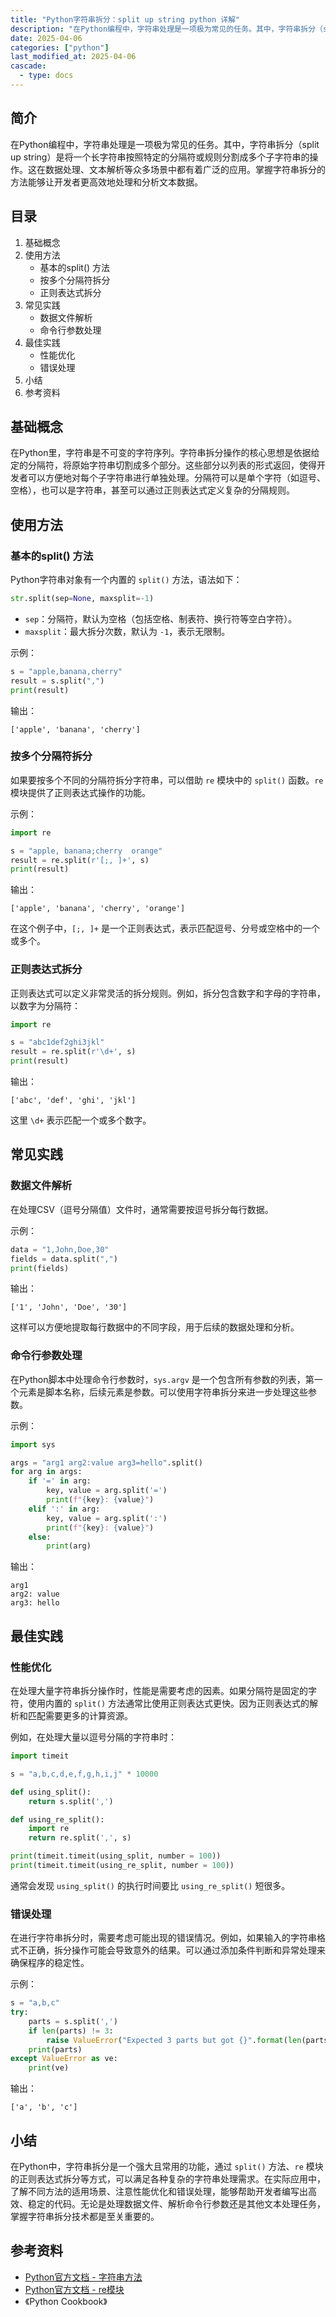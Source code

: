 ```yaml
---
title: "Python字符串拆分：split up string python 详解"
description: "在Python编程中，字符串处理是一项极为常见的任务。其中，字符串拆分（split up string）是将一个长字符串按照特定的分隔符或规则分割成多个子字符串的操作。这在数据处理、文本解析等众多场景中都有着广泛的应用。掌握字符串拆分的方法能够让开发者更高效地处理和分析文本数据。"
date: 2025-04-06
categories: ["python"]
last_modified_at: 2025-04-06
cascade:
  - type: docs
---
```



## 简介
在Python编程中，字符串处理是一项极为常见的任务。其中，字符串拆分（split up string）是将一个长字符串按照特定的分隔符或规则分割成多个子字符串的操作。这在数据处理、文本解析等众多场景中都有着广泛的应用。掌握字符串拆分的方法能够让开发者更高效地处理和分析文本数据。

<!-- more -->
## 目录
1. 基础概念
2. 使用方法
    - 基本的split() 方法
    - 按多个分隔符拆分
    - 正则表达式拆分
3. 常见实践
    - 数据文件解析
    - 命令行参数处理
4. 最佳实践
    - 性能优化
    - 错误处理
5. 小结
6. 参考资料

## 基础概念
在Python里，字符串是不可变的字符序列。字符串拆分操作的核心思想是依据给定的分隔符，将原始字符串切割成多个部分。这些部分以列表的形式返回，使得开发者可以方便地对每个子字符串进行单独处理。分隔符可以是单个字符（如逗号、空格），也可以是字符串，甚至可以通过正则表达式定义复杂的分隔规则。

## 使用方法

### 基本的split() 方法
Python字符串对象有一个内置的 `split()` 方法，语法如下：
```python
str.split(sep=None, maxsplit=-1)
```
- `sep`：分隔符，默认为空格（包括空格、制表符、换行符等空白字符）。
- `maxsplit`：最大拆分次数，默认为 `-1`，表示无限制。

示例：
```python
s = "apple,banana,cherry"
result = s.split(",")
print(result)
```
输出：
```
['apple', 'banana', 'cherry']
```

### 按多个分隔符拆分
如果要按多个不同的分隔符拆分字符串，可以借助 `re` 模块中的 `split()` 函数。`re` 模块提供了正则表达式操作的功能。

示例：
```python
import re

s = "apple, banana;cherry  orange"
result = re.split(r'[;, ]+', s)
print(result)
```
输出：
```
['apple', 'banana', 'cherry', 'orange']
```
在这个例子中，`[;, ]+` 是一个正则表达式，表示匹配逗号、分号或空格中的一个或多个。

### 正则表达式拆分
正则表达式可以定义非常灵活的拆分规则。例如，拆分包含数字和字母的字符串，以数字为分隔符：

```python
import re

s = "abc1def2ghi3jkl"
result = re.split(r'\d+', s)
print(result)
```
输出：
```
['abc', 'def', 'ghi', 'jkl']
```
这里 `\d+` 表示匹配一个或多个数字。

## 常见实践

### 数据文件解析
在处理CSV（逗号分隔值）文件时，通常需要按逗号拆分每行数据。

示例：
```python
data = "1,John,Doe,30"
fields = data.split(",")
print(fields)
```
输出：
```
['1', 'John', 'Doe', '30']
```
这样可以方便地提取每行数据中的不同字段，用于后续的数据处理和分析。

### 命令行参数处理
在Python脚本中处理命令行参数时，`sys.argv` 是一个包含所有参数的列表，第一个元素是脚本名称，后续元素是参数。可以使用字符串拆分来进一步处理这些参数。

示例：
```python
import sys

args = "arg1 arg2:value arg3=hello".split()
for arg in args:
    if '=' in arg:
        key, value = arg.split('=')
        print(f"{key}: {value}")
    elif ':' in arg:
        key, value = arg.split(':')
        print(f"{key}: {value}")
    else:
        print(arg)
```
输出：
```
arg1
arg2: value
arg3: hello
```

## 最佳实践

### 性能优化
在处理大量字符串拆分操作时，性能是需要考虑的因素。如果分隔符是固定的字符，使用内置的 `split()` 方法通常比使用正则表达式更快。因为正则表达式的解析和匹配需要更多的计算资源。

例如，在处理大量以逗号分隔的字符串时：
```python
import timeit

s = "a,b,c,d,e,f,g,h,i,j" * 10000

def using_split():
    return s.split(',')

def using_re_split():
    import re
    return re.split(',', s)

print(timeit.timeit(using_split, number = 100))
print(timeit.timeit(using_re_split, number = 100))
```
通常会发现 `using_split()` 的执行时间要比 `using_re_split()` 短很多。

### 错误处理
在进行字符串拆分时，需要考虑可能出现的错误情况。例如，如果输入的字符串格式不正确，拆分操作可能会导致意外的结果。可以通过添加条件判断和异常处理来确保程序的稳定性。

示例：
```python
s = "a,b,c"
try:
    parts = s.split(',')
    if len(parts) != 3:
        raise ValueError("Expected 3 parts but got {}".format(len(parts)))
    print(parts)
except ValueError as ve:
    print(ve)
```
输出：
```
['a', 'b', 'c']
```

## 小结
在Python中，字符串拆分是一个强大且常用的功能，通过 `split()` 方法、`re` 模块的正则表达式拆分等方式，可以满足各种复杂的字符串处理需求。在实际应用中，了解不同方法的适用场景、注意性能优化和错误处理，能够帮助开发者编写出高效、稳定的代码。无论是处理数据文件、解析命令行参数还是其他文本处理任务，掌握字符串拆分技术都是至关重要的。

## 参考资料
- [Python官方文档 - 字符串方法](https://docs.python.org/3/library/stdtypes.html#string-methods)
- [Python官方文档 - re模块](https://docs.python.org/3/library/re.html)
- 《Python Cookbook》 